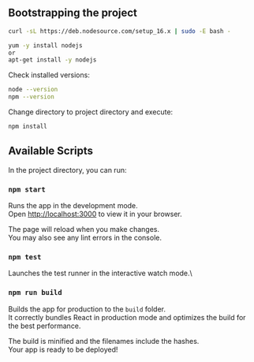 ## Bootstrapping the project

```bash
curl -sL https://deb.nodesource.com/setup_16.x | sudo -E bash -
```

```bash
yum -y install nodejs
or
apt-get install -y nodejs
```

Check installed versions:

```bash
node --version
npm --version
```

Change directory to project directory and execute:

```bash
npm install
```

## Available Scripts

In the project directory, you can run:

### `npm start`

Runs the app in the development mode.\
Open [http://localhost:3000](http://localhost:3000) to view it in your browser.

The page will reload when you make changes.\
You may also see any lint errors in the console.

### `npm test`

Launches the test runner in the interactive watch mode.\

### `npm run build`

Builds the app for production to the `build` folder.\
It correctly bundles React in production mode and optimizes the build for the best performance.

The build is minified and the filenames include the hashes.\
Your app is ready to be deployed!
